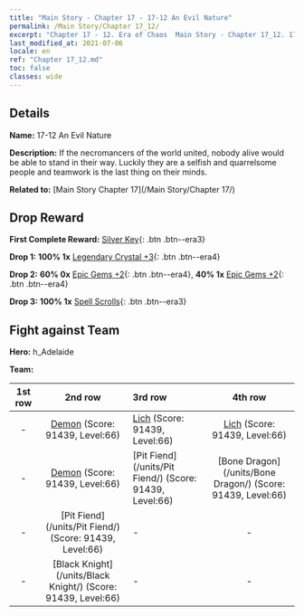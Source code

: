 ```yaml
---
title: "Main Story - Chapter 17 - 17-12 An Evil Nature"
permalink: /Main Story/Chapter 17_12/
excerpt: "Chapter 17 - 12. Era of Chaos  Main Story - Chapter 17_12. 17-12 An Evil Nature"
last_modified_at: 2021-07-06
locale: en
ref: "Chapter 17_12.md"
toc: false
classes: wide
---
```


## Details

 **Name:** 17-12 An Evil Nature

 **Description:** If the necromancers of the world united, nobody alive would be able to stand in their way. Luckily they are a selfish and quarrelsome people and teamwork is the last thing on their minds.

 **Related to:** [Main Story Chapter 17](/Main Story/Chapter 17/)

## Drop Reward

 **First Complete Reward:** [Silver Key](/Items/con_693/){: .btn .btn--era3}

 **Drop 1:** **100% 1x** [Legendary Crystal +3](/Items/mat_59/){: .btn .btn--era4}

 **Drop 2:** **60% 0x** [Epic Gems +2](/Items/mat_51/){: .btn .btn--era4}, **40% 1x** [Epic Gems +2](/Items/mat_51/){: .btn .btn--era4}

 **Drop 3:** **100% 1x** [Spell Scrolls](/Items/con_694/){: .btn .btn--era3}


## Fight against Team
 **Hero:** h_Adelaide

 **Team:**


  | 1st row | 2nd row | 3rd row | 4th row |
  |:----:|:----:|:----|:----:|
  | - | [Demon](/units/Demon/) (Score: 91439, Level:66)  | [Lich](/units/Lich/) (Score: 91439, Level:66)  | [Lich](/units/Lich/) (Score: 91439, Level:66)  |
  | - | [Demon](/units/Demon/) (Score: 91439, Level:66)  | [Pit Fiend](/units/Pit Fiend/) (Score: 91439, Level:66)  | [Bone Dragon](/units/Bone Dragon/) (Score: 91439, Level:66)  |
  | - | [Pit Fiend](/units/Pit Fiend/) (Score: 91439, Level:66)  | - | - |
  | - | [Black Knight](/units/Black Knight/) (Score: 91439, Level:66)  | - | - |


